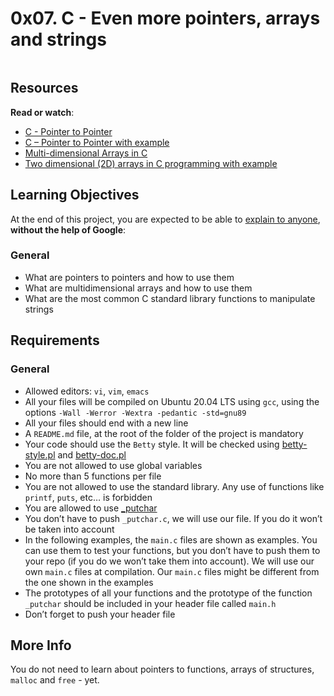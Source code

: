<h1 class="gap">0x07. C - Even more pointers, arrays and strings</h1><div class="gap" id="project-description">
<p><img alt="" src="https://s3.amazonaws.com/intranet-projects-files/holbertonschool-low_level_programming/218/58fe6b229144b7fe5ebe88afe9ff5cabe2dd0863e1e79b2d02b4103c30b465dd.jpg" style=""/></p>
<h2>Resources</h2>
<p><strong>Read or watch</strong>:</p>
<ul>
<li><a href="/rltoken/97ic1ots5Y44UW4c5HBtRQ" target="_blank" title="C - Pointer to Pointer">C - Pointer to Pointer</a> </li>
<li><a href="/rltoken/SLQf1I04zyLrA0OYFgXzlg" target="_blank" title="C – Pointer to Pointer with example">C – Pointer to Pointer with example</a> </li>
<li><a href="/rltoken/OINOASSTk6-D9PqX2oZZYw" target="_blank" title="Multi-dimensional Arrays in C">Multi-dimensional Arrays in C</a> </li>
<li><a href="/rltoken/czf9xxN9_8ISUNWTsLfBcw" target="_blank" title="Two dimensional (2D) arrays in C programming with example">Two dimensional (2D) arrays in C programming with example</a> </li>
</ul>
<h2>Learning Objectives</h2>
<p>At the end of this project, you are expected to be able to <a href="/rltoken/K2Pqe2sA3L9LV9u0N_MgNQ" target="_blank" title="explain to anyone">explain to anyone</a>, <strong>without the help of Google</strong>:</p>
<h3>General</h3>
<ul>
<li>What are pointers to pointers and how to use them</li>
<li>What are multidimensional arrays and how to use them</li>
<li>What are the most common C standard library functions to manipulate strings</li>
</ul>
<h2>Requirements</h2>
<h3>General</h3>
<ul>
<li>Allowed editors: <code>vi</code>, <code>vim</code>, <code>emacs</code></li>
<li>All your files will be compiled on Ubuntu 20.04 LTS using <code>gcc</code>, using the options <code>-Wall -Werror -Wextra -pedantic -std=gnu89</code></li>
<li>All your files should end with a new line</li>
<li>A <code>README.md</code> file, at the root of the folder of the project is mandatory</li>
<li>Your code should use the <code>Betty</code> style. It will be checked using <a href="https://github.com/holbertonschool/Betty/blob/master/betty-style.pl" target="_blank" title="betty-style.pl">betty-style.pl</a> and <a href="https://github.com/holbertonschool/Betty/blob/master/betty-doc.pl" target="_blank" title="betty-doc.pl">betty-doc.pl</a></li>
<li>You are not allowed to use global variables</li>
<li>No more than 5 functions per file</li>
<li>You are not allowed to use the standard library. Any use of functions like <code>printf</code>, <code>puts</code>, etc… is forbidden</li>
<li>You are allowed to use <a href="https://github.com/holbertonschool/_putchar.c/blob/master/_putchar.c" target="_blank" title="_putchar">_putchar</a></li>
<li>You don’t have to push <code>_putchar.c</code>, we will use our file. If you do it won’t be taken into account</li>
<li>In the following examples, the <code>main.c</code> files are shown as examples. You can use them to test your functions, but you don’t have to push them to your repo (if you do we won’t take them into account). We will use our own <code>main.c</code> files at compilation. Our <code>main.c</code> files might be different from the one shown in the examples</li>
<li>The prototypes of all your functions and the prototype of the function <code>_putchar</code> should be included in your header file called <code>main.h</code></li>
<li>Don’t forget to push your header file</li>
</ul>
<h2>More Info</h2>
<p>You do not need to learn about pointers to functions, arrays of structures, <code>malloc</code> and <code>free</code> - yet.</p>
</div>